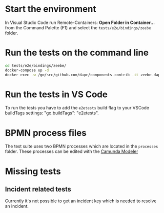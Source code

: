 # Start the environment

In Visual Studio Code run Remote-Containers: **Open Folder in Container...** from the Command Palette (F1) and select the `tests/e2e/bindings/zeebe` folder.

# Run the tests on the command line

```bash
cd tests/e2e/bindings/zeebe/
docker-compose up -d
docker exec -w /go/src/github.com/dapr/components-contrib -it zeebe-dapr-1 make e2e-tests-zeebe
```

# Run the tests in VS Code

To run the tests you have to add the `e2etests` build flag to your VSCode buildTags settings: "go.buildTags": "e2etests".

# BPMN process files

The test suite uses two BPMN processes which are located in the `processes` folder. These processes can be edited with the [Camunda Modeler](https://camunda.com/de/products/camunda-platform/modeler/)

# Missing tests

## Incident related tests

Currently it's not possible to get an incident key which is needed to resolve an incident.
